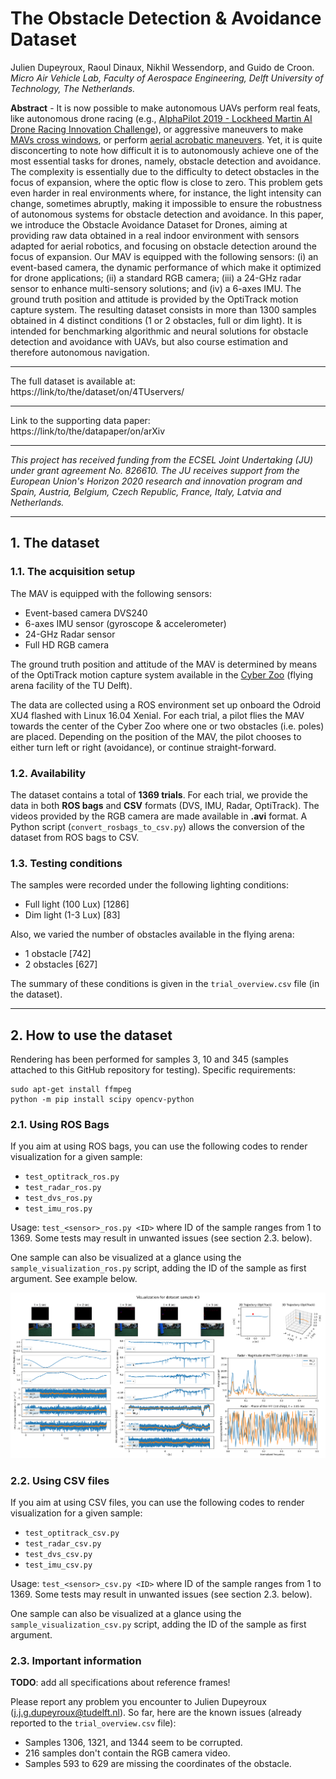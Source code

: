 # The Obstacle Detection & Avoidance Dataset

Julien Dupeyroux, Raoul Dinaux, Nikhil Wessendorp, and Guido de Croon. <br/>*Micro Air Vehicle Lab, Faculty of Aerospace Engineering,  Delft  University  of  Technology,  The  Netherlands.*

**Abstract** - It is now possible to make autonomous UAVs perform real feats, like autonomous drone racing (e.g., [AlphaPilot 2019 - Lockheed Martin AI Drone Racing Innovation Challenge](https://www.lockheedmartin.com/en-us/news/events/ai-innovation-challenge.html)), or aggressive maneuvers to make [MAVs cross windows](https://www.liebertpub.com/doi/full/10.1089/soro.2017.0120), or perform [aerial acrobatic maneuvers](http://www.roboticsproceedings.org/rss16/p040.pdf). Yet, it is quite disconcerting to note how difficult it is to autonomously achieve one of the most essential tasks for drones, namely, obstacle detection and avoidance. The complexity is essentially due to the difficulty to detect obstacles in the focus of expansion, where the optic flow is close to zero. This problem gets even harder in real environments where, for instance, the light intensity can change, sometimes abruptly, making it impossible to ensure the robustness of autonomous systems for obstacle detection and avoidance. In this paper, we introduce the Obstacle Avoidance Dataset for Drones, aiming at providing raw data obtained in a real indoor environment with sensors adapted for aerial robotics, and focusing on obstacle detection around the focus of expansion. Our MAV is equipped with the following sensors: (i) an event-based camera, the dynamic performance of which make it optimized for drone applications; (ii) a standard RGB camera; (iii) a 24-GHz radar sensor to enhance multi-sensory solutions; and (iv) a 6-axes IMU. The ground truth position and attitude is provided by the OptiTrack motion capture system. The resulting dataset consists in more than 1300 samples obtained in 4 distinct conditions (1 or 2 obstacles, full or dim light). It is intended for benchmarking algorithmic and neural solutions for obstacle detection and avoidance with UAVs, but also course estimation and therefore autonomous navigation.

---

The full dataset is available at: <br/>https://link/to/the/dataset/on/4TUservers/

---

Link to the supporting data paper: <br/>https://link/to/the/datapaper/on/arXiv

---

*This project has received funding from the ECSEL Joint Undertaking (JU) under grant agreement No. 826610. The JU receives support from the European Union's Horizon 2020 research and innovation program and Spain, Austria, Belgium, Czech Republic, France, Italy, Latvia and Netherlands.* 

---

## 1. The dataset

### 1.1. The acquisition setup

The MAV is equipped with the following sensors: 
- Event-based camera DVS240 
- 6-axes IMU sensor (gyroscope & accelerometer)
- 24-GHz Radar sensor 
- Full HD RGB camera

The ground truth position and attitude of the MAV is determined by means of the OptiTrack motion capture system available in the [Cyber Zoo](https://tudelftroboticsinstitute.nl/labs/cyber-zoo) (flying arena facility of the TU Delft).

The data are collected using a ROS environment set up onboard the Odroid XU4 flashed with Linux 16.04 Xenial. For each trial, a pilot flies the MAV towards the center of the Cyber Zoo where one or two obstacles (i.e. poles) are placed. Depending on the position of the MAV, the pilot chooses to either turn left or right (avoidance), or continue straight-forward. 

### 1.2. Availability

The dataset contains a total of **1369 trials**. For each trial, we provide the data in both **ROS bags** and **CSV** formats (DVS, IMU, Radar, OptiTrack). The videos provided by the RGB camera are made available in **.avi** format. A Python script (`convert_rosbags_to_csv.py`) allows the conversion of the dataset from ROS bags to CSV. 

### 1.3. Testing conditions

The samples were recorded under the following lighting conditions:
- Full light (100 Lux) [1286]
- Dim light (1-3 Lux) [83]

Also, we varied the number of obstacles available in the flying arena: 
- 1 obstacle [742]
- 2 obstacles [627]

The summary of these conditions is given in the `trial_overview.csv` file (in the dataset). 

---

## 2. How to use the dataset

Rendering has been performed for samples 3, 10 and 345 (samples attached to this GitHub repository for testing). Specific requirements: 

    sudo apt-get install ffmpeg
    python -m pip install scipy opencv-python

### 2.1. Using ROS Bags

If you aim at using ROS bags, you can use the following codes to render visualization for a given sample:
- `test_optitrack_ros.py`
- `test_radar_ros.py`
- `test_dvs_ros.py`
- `test_imu_ros.py`

Usage: `test_<sensor>_ros.py <ID>` where ID of the sample ranges from 1 to 1369. Some tests may result in unwanted issues (see section 2.3. below). 

One sample can also be visualized at a glance using the `sample_visualization_ros.py` script, adding the ID of the sample as first argument. See example below.

![](visualization_sample_3/full_sample_3.png)

### 2.2. Using CSV files

If you aim at using CSV files, you can use the following codes to render visualization for a given sample:
- `test_optitrack_csv.py`
- `test_radar_csv.py`
- `test_dvs_csv.py`
- `test_imu_csv.py`

Usage: `test_<sensor>_csv.py <ID>` where ID of the sample ranges from 1 to 1369. Some tests may result in unwanted issues (see section 2.3. below). 

One sample can also be visualized at a glance using the `sample_visualization_csv.py` script, adding the ID of the sample as first argument. 

### 2.3. Important information

**TODO**: add all specifications about reference frames!

Please report any problem you encounter to Julien Dupeyroux (j.j.g.dupeyroux@tudelft.nl). So far, here are the known issues (already reported to the `trial_overview.csv` file):
- Samples 1306, 1321, and 1344 seem to be corrupted.
- 216 samples don't contain the RGB camera video.
- Samples 593 to 629 are missing the coordinates of the obstacle.
